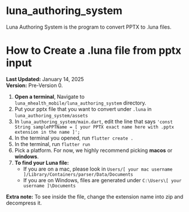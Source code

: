 # luna_authoring_system

Luna Authoring System is the program to convert PPTX to .luna files.

# How to Create a .luna file from pptx input
**Last Updated:** January 14, 2025  
**Version:** Pre-Version 0.

1. **Open a terminal**, Navigate to `luna_mhealth_mobile/luna_authoring_system` directory.
2. Put your pptx file that you want to convert under `.luna` in `luna_authoring_system/assets`
3. In `luna_authoring_system/main.dart`, edit the line that says `'const String samplePPTName = [ your PPTX exact name here with .pptx extension in the name ]';`
4. In the terminal you opened, run `flutter create .`
5. In the terminal, run `flutter run`
6. Pick a platform. For now, we highly recommend picking **macos** or **windows**.
7. **To find your Luna file:**
    - If you are on a mac, please look in `Users/[ your mac username ]/Library/Containers/parser/Data/Documents`
    - If you are on Windows, files are generated under `C:\Users\[ your username ]\Documents`

**Extra note:** To see inside the file, change the extension name into zip and decompress it.
